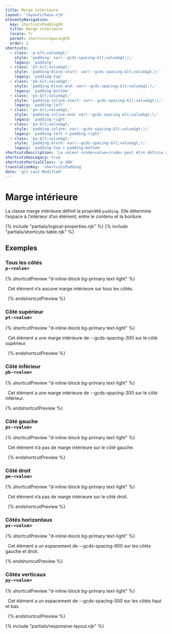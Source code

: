 ```yaml
---
title: Marge intérieure
layout: 'layouts/base.njk'
eleventyNavigation:
  key: shortcutsPaddingFR
  title: Marge intérieure
  locale: fr
  parent: shortcutsSpacingFR
  order: 1
shortcuts:
  - class: 'p-&lt;value&gt;'
    style: 'padding: var(--gcds-spacing-&lt;value&gt;);'
    legacy: 'padding'
  - class: 'pt-&lt;value&gt;'
    style: 'padding-block-start: var(--gcds-spacing-&lt;value&gt;);'
    legacy: 'padding-top'
  - class: 'pb-&lt;value&gt;'
    style: 'padding-block-end: var(--gcds-spacing-&lt;value&gt;);'
    legacy: 'padding-bottom'
  - class: 'ps-&lt;value&gt;'
    style: 'padding-inline-start: var(--gcds-spacing-&lt;value&gt;);'
    legacy: 'padding-left'
  - class: 'pe-&lt;value&gt;'
    style: 'padding-inline-end: var(--gcds-spacing-&lt;value&gt;);'
    legacy: 'padding-right'
  - class: 'px-&lt;value&gt;'
    style: 'padding-inline: var(--gcds-spacing-&lt;value&gt;);'
    legacy: 'padding-left + padding-right'
  - class: 'py-&lt;value&gt;'
    style: 'padding-block: var(--gcds-spacing-&lt;value&gt;);'
    legacy: 'padding-top + padding-bottom'
shortcutsDescription: 'La valeur <code>value</code> peut être définie à l’une de nos <a href="/fr/styles/espacement/">unités d’espacement prédéfinies</a> (<code>0</code> - <code>1250</code>).'
shortcutsHasLegacy: true
shortcutsPartialClass: 'p-300'
translationKey: 'shortcutsPadding'
date: 'git Last Modified'
---
```


# Marge intérieure

La classe marge intérieure définit la propriété `padding`. Elle détermine l’espace à l’intérieur d’un élément, entre le contenu et la bordure.

{% include "partials/logical-properties.njk" %}
{% include "partials/shortcuts-table.njk" %}

## Exemples

### Tous les côtés<br/>`p-<value>`

{% shortcutPreview "d-inline-block bg-primary text-light" %}

<p class="p-0">
  Cet élément n’a aucune marge intérieure sur tous les côtés.
</p> 
{% endshortcutPreview %}

### Côté supérieur<br/>`pt-<value>`

{% shortcutPreview "d-inline-block bg-primary text-light" %}

<p class="pt-300">
  Cet élément a une marge intérieure de --gcds-spacing-300 sur le côté supérieur.
</p> 
{% endshortcutPreview %}

### Côté inférieur<br/>`pb-<value>`

{% shortcutPreview "d-inline-block bg-primary text-light" %}

<p class="pb-300">
  Cet élément a une marge intérieure de --gcds-spacing-300 sur le côté inférieur.
</p>
{% endshortcutPreview %}

### Côté gauche<br/>`ps-<value>`

{% shortcutPreview "d-inline-block bg-primary text-light" %}

<p class="p-300 ps-0">
  Cet élément n’a pas de marge intérieure sur le côté gauche.
</p> 
{% endshortcutPreview %}

### Côté droit<br/>`pe-<value>`

{% shortcutPreview "d-inline-block bg-primary text-light" %}

<p class="p-300 pe-0">
  Cet élément n’a pas de marge intérieure sur le côté droit.
</p> 
{% endshortcutPreview %}

### Côtés horizontaux<br/>`px-<value>`

{% shortcutPreview "d-inline-block bg-primary text-light" %}

<p class="px-600">
  Cet élément a un espacement de --gcds-spacing-600 sur les côtés gauche et droit.
</p>
{% endshortcutPreview %}

### Côtés verticaux<br/>`py-<value>`

{% shortcutPreview "d-inline-block bg-primary text-light" %}

<p class="py-500">
  Cet élément a un espacement de --gcds-spacing-500 sur les côtés haut et bas.
</p> 
{% endshortcutPreview %}

{% include "partials/responsive-layout.njk" %}
